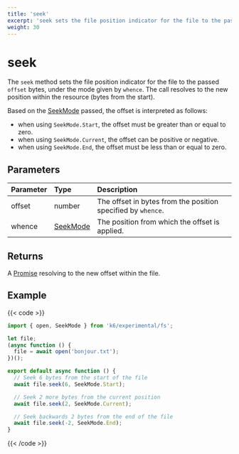```yaml
---
title: 'seek'
excerpt: 'seek sets the file position indicator for the file to the passed offset bytes.'
weight: 30
---
```


# seek

The `seek` method sets the file position indicator for the file to the passed `offset` bytes, under the mode given by `whence`. The call resolves to the new position within the resource (bytes from the start).

Based on the [SeekMode](https://grafana.com/docs/k6/<K6_VERSION>/javascript-api/k6-experimental/fs/seekmode) passed, the offset is interpreted as follows:

- when using `SeekMode.Start`, the offset must be greater than or equal to zero.
- when using `SeekMode.Current`, the offset can be positive or negative.
- when using `SeekMode.End`, the offset must be less than or equal to zero.

## Parameters

| Parameter | Type                                                                                            | Description                                                  |
| :-------- | :---------------------------------------------------------------------------------------------- | :----------------------------------------------------------- |
| offset    | number                                                                                          | The offset in bytes from the position specified by `whence`. |
| whence    | [SeekMode](https://grafana.com/docs/k6/<K6_VERSION>/javascript-api/k6-experimental/fs/seekmode) | The position from which the offset is applied.               |

## Returns

A [Promise](https://developer.mozilla.org/en-US/docs/Web/JavaScript/Reference/Global_Objects/Promise) resolving to the new offset within the file.

## Example

{{< code >}}

```javascript
import { open, SeekMode } from 'k6/experimental/fs';

let file;
(async function () {
  file = await open('bonjour.txt');
})();

export default async function () {
  // Seek 6 bytes from the start of the file
  await file.seek(6, SeekMode.Start);

  // Seek 2 more bytes from the current position
  await file.seek(2, SeekMode.Current);

  // Seek backwards 2 bytes from the end of the file
  await file.seek(-2, SeekMode.End);
}
```

{{< /code >}}
